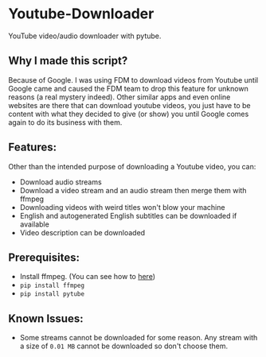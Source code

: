 # Youtube-Downloader
YouTube video/audio downloader with pytube.
## Why I made this script?
Because of Google. I was using FDM to download videos from Youtube until Google came and caused the FDM team to drop this feature for unknown reasons (a real mystery indeed). Other similar apps and even online websites are there that can download youtube videos, you just have to be content with what they decided to give (or show) you until Google comes again to do its business with them.
## Features:
Other than the intended purpose of downloading a Youtube video, you can:
- Download audio streams
- Download a video stream and an audio stream then merge them with ffmpeg
- Downloading videos with weird titles won't blow your machine
- English and autogenerated English subtitles can be downloaded if available
- Video description can be downloaded
## Prerequisites:
- Install ffmpeg. (You can see how to [here](https://www.geeksforgeeks.org/how-to-install-ffmpeg-on-windows/))
- `pip install ffmpeg`
- `pip install pytube`
## Known Issues:
- Some streams cannot be downloaded for some reason. Any stream with a size of `0.01 MB` cannot be downloaded so don't choose them.

